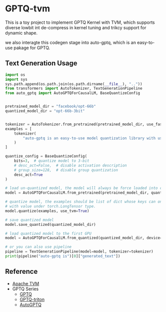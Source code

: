 # GPTQ-tvm

This is a toy project to implement GPTQ Kernel with TVM, which supports diverse lowbit int de-compress in kernel tuning and trikcy support for dynamic shape.

we also interagte this codegen stage into auto-gptq, which is an easy-to-use pakage for GPTQ.

## Text Generation Usage

```python
import os
import sys
sys.path.append(os.path.join(os.path.dirname(__file__), ".."))
from transformers import AutoTokenizer, TextGenerationPipeline
from auto_gptq import AutoGPTQForCausalLM, BaseQuantizeConfig


pretrained_model_dir = "facebook/opt-66b"
quantized_model_dir = "opt-66b-3bit"


tokenizer = AutoTokenizer.from_pretrained(pretrained_model_dir, use_fast=True)
examples = [
    tokenizer(
        "auto-gptq is an easy-to-use model quantization library with user-friendly apis, based on GPTQ algorithm."
    )
]

quantize_config = BaseQuantizeConfig(
    bits=3,  # quantize model to 3-bit
    # desc_act=False,  # disable activation description
    # group_size=128,  # disable group quantization
    desc_act=True
)

# load un-quantized model, the model will always be force loaded into cpu
model = AutoGPTQForCausalLM.from_pretrained(pretrained_model_dir, quantize_config)

# quantize model, the examples should be list of dict whose keys can only be "input_ids" and "attention_mask" 
# with value under torch.LongTensor type.
model.quantize(examples, use_tvm=True)

# save quantized model
model.save_quantized(quantized_model_dir)

# load quantized model to the first GPU
model = AutoGPTQForCausalLM.from_quantized(quantized_model_dir, device="cuda:0", use_tvm=True)

# or you can also use pipeline
pipeline = TextGenerationPipeline(model=model, tokenizer=tokenizer)
print(pipeline("auto-gptq is")[0]["generated_text"])

```

## Reference

- [Apache TVM](https://github.com/apache/tvm)
- GPTQ Series
    - [GPTQ](https://github.com/IST-DASLab/gptq)
    - [GPTQ-triton](https://github.com/fpgaminer/GPTQ-triton)
    - [AutoGPTQ](https://github.com/PanQiWei/AutoGPTQ)